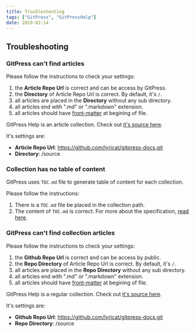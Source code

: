 ```yaml
---
title: Troubleshooting
tags: ["GitPress", "GitPressHelp"]
date: 2019-02-14
---
```


## Troubleshooting

### GitPress can't find articles

Please follow the instructions to check your settings:

1. the **Article Repo Url** is correct and can be access by GitPress.
2. the **Directory** of Article Repo Url is correct. By default, it's `/`.
3. all articles are placed in the **Directory** without any sub directory.
3. all articles end with ".md" or ".markdown" extension.
4. all articles should have [front-matter](front-matter) at begining of file.

GitPress Help is an article collection. Check out [it's source here](https://github.com/lyricat/gitpress-docs]).

It's settings are:

- **Article Repo Url**: https://github.com/lyricat/gitpress-docs.git
- **Directory**: /source

### Collection has no table of content

GitPress uses `TOC.md` file to generate table of content for each collection.

Please follow the instructions:

1. There is a `TOC.md` file be placed in the collection path.
2. The content of `TOC.md` is correct. For more about the specification, [read here](collection-toc).

### GitPress can't find collection articles

Please follow the instructions to check your settings:

1. the **Github Repo Url** is correct and can be access by public.
2. the **Repo Directory** of Article Repo Url is correct. By default, it's `/`.
3. all articles are placed in the **Repo Directory** without any sub directory.
3. all articles end with ".md" or ".markdown" extension.
4. all articles should have [front-matter](front-matter) at begining of file.

GitPress Help is a regular collection. Check out [it's source here](https://github.com/lyricat/gitpress-docs]).

It's settings are:

- **Github Repo Url**: https://github.com/lyricat/gitpress-docs.git
- **Repo Directory**: /source
